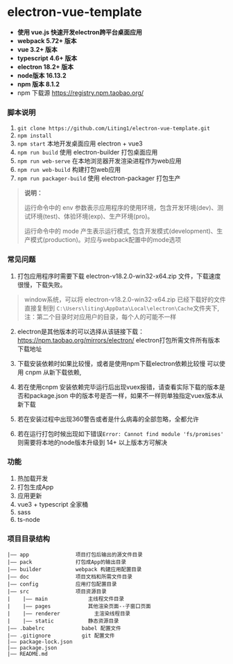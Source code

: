 # electron-vue-template
+ __使用 vue.js 快速开发electron跨平台桌面应用__
+ __webpack 5.72+ 版本__
+ __vue 3.2+ 版本__
+ __typescript 4.6+ 版本__
+ __electron 18.2+ 版本__
+ __node版本 16.13.2__
+ __npm 版本 8.1.2__
+ npm 下载源 https://registry.npm.taobao.org/

### 脚本说明
1. `git clone https://github.com/Liting1/electron-vue-template.git`
2. `npm install`
3. `npm start` 本地开发桌面应用 electron + vue3
4. `npm run build` 使用 electron-builder 打包桌面应用
5. `npm run web-serve` 在本地浏览器开发渲染进程作为web应用
6. `npm run web-build` 构建打包web应用
5. `npm run packager-build` 使用 electron-packager 打包生产

> **说明：**
> 
> 运行命令中的 env 参数表示应用程序的使用环境，包含开发环境(dev)、测试环境(test)、体验环境(exp)、生产环境(pro)。
> 
> 运行命令中的 mode 产生表示运行模式, 包含开发模式(development)、生产模式(production)。对应与webpack配置中的mode选项

### 常见问题

1. 打包应用程序时需要下载 electron-v18.2.0-win32-x64.zip 文件，下载速度很慢，下载失败。
> window系统，可以将 electron-v18.2.0-win32-x64.zip 已经下载好的文件直接复制到 `C:\Users\liting\AppData\Local\electron\Cache`文件夹下, 注：第二个目录时对应用户的目录，每个人的可能不一样

2. electron是其他版本的可以选择从该链接下载：https://npm.taobao.org/mirrors/electron/ electron打包所需文件所有版本下载地址

3. 下载安装依赖时如果比较慢，或者是使用npm下载electron依赖比较慢
可以使用 cnpm 从新下载依赖,

4. 若在使用cnpm 安装依赖完毕运行后出现vuex报错，请查看实际下载的版本是否和package.json 中的版本号是否一样，如果不一样则单独指定vuex版本从新下载

5. 若在安装过程中出现360警告或者是什么病毒的全部忽略，全都允许

6. 若在运行打包时候出现如下错误`Error: Cannot find module 'fs/promises'` 则需要将本地的node版本升级到 14+ 以上版本方可解决


### 功能
1. 热加载开发
2. 打包生成App
3. 应用更新
5. vue3 + typescript 全家桶
7. sass
8. ts-node

### 项目目录结构

```
|—— app               项目打包后输出的源文件目录
|—— pack              打包成App的输出目录
|—— builder           webpack 构建应用配置目录
|—— doc               项目文档和所需文件目录
|—— config            应用打包配置目录
|—— src               项目资源目录
|	 |—— main             主线程文件目录
|	 |—— pages            其他渲染页面--子窗口页面
|	 |—— renderer	        主渲染线程目录
|    |—— static           静态资源目录
|—— .babelrc            babel 配置文件
|—— .gitignore          git 配置文件
|—— package-lock.json
|—— package.json
|—— README.md

```


[comment]: <> (### 代办)

[comment]: <> (+ 升级 webpack@latest)

[comment]: <> (+ 升级 vue-loader@latest)

[comment]: <> (+ 升级 vue-template-compiler  )

[comment]: <> (+ 升级 vue@latest)

[comment]: <> (+ 切换 node版本到 16.13.2)

[comment]: <> (+ 删除多余的 webpack 的 babel编译)

[comment]: <> (+ 添加 ts-loader)

[comment]: <> (+ 添加 typescript)

[comment]: <> (+ 添加 shims-vue.d.ts 文件)

[comment]: <> (+ 使用ts 重写webpack配置)

[comment]: <> (+ 添加 ts 的eslint 规范)
